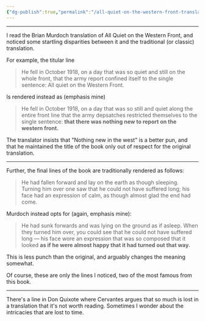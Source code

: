 ```yaml
---
{"dg-publish":true,"permalink":"/all-quiet-on-the-western-front-translations/","tags":["linguistics","translation","language"],"noteIcon":""}
---
```



---

I read the Brian Murdoch translation of All Quiet on the Western Front, and noticed some startling disparities between it and the traditional (or classic) translation.

For example, the titular line

> He fell in October 1918, on a day that was so quiet and still on the whole front, that the army report confined itself to the single sentence: All quiet on the Western Front.

Is rendered instead as (emphasis mine)

> He fell in October 1918, on a day that was so still and quiet along the entire front line that the army depsatches restricted themselves to the single sentence: **that there was nothing new to report on the western front.**

The translator insists that "Nothing new in the west" is a better pun, and that he maintained the title of the book only out of respect for the original translation.

--- 

Further, the final lines of the book are traditionally rendered as follows:

>He had fallen forward and lay on the earth as though sleeping. Turning him over one saw that he could not have suffered long; his face had an expression of calm, as though almost glad the end had come.

Murdoch instead opts for (again, emphasis mine):

> He had sunk forwards and was lying on the ground as if asleep. When they turned him over, you could see that he could not have suffered long — his face wore an expression that was so composed that it looked **as if he were almost happy that it had turned out that way.**

This is less punch than the original, and arguably changes the meaning somewhat. 

Of course, these are only the lines I noticed, two of the most famous from this book.

---

There's a line in Don Quixote where Cervantes argues that so much is lost in a translation that it's not worth reading. Sometimes I wonder about the intricacies that are lost to time.


